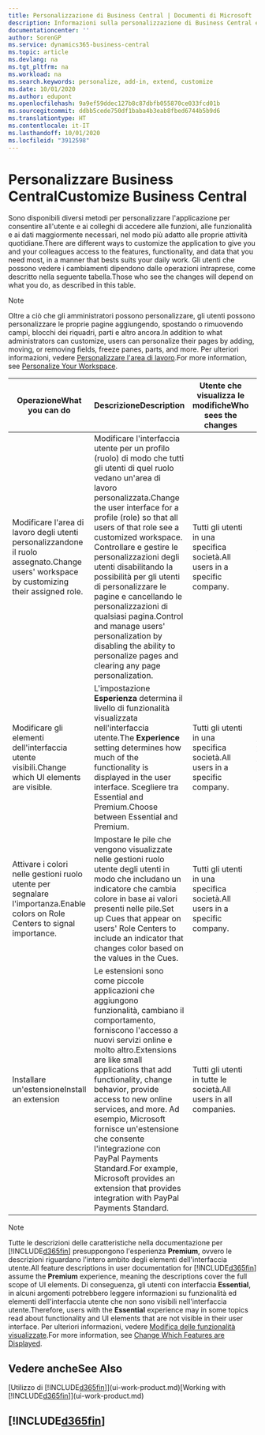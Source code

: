 ```yaml
---
title: Personalizzazione di Business Central | Documenti di Microsoft
description: Informazioni sulla personalizzazione di Business Central e sull'aggiunta delle funzionalità.
documentationcenter: ''
author: SorenGP
ms.service: dynamics365-business-central
ms.topic: article
ms.devlang: na
ms.tgt_pltfrm: na
ms.workload: na
ms.search.keywords: personalize, add-in, extend, customize
ms.date: 10/01/2020
ms.author: edupont
ms.openlocfilehash: 9a9ef59ddec127b8c87dbfb055870ce033fcd01b
ms.sourcegitcommit: ddbb5cede750df1baba4b3eab8fbed6744b5b9d6
ms.translationtype: HT
ms.contentlocale: it-IT
ms.lasthandoff: 10/01/2020
ms.locfileid: "3912598"
---
```

# <a name="customize-business-central"></a><span data-ttu-id="e05e3-103">Personalizzare Business Central</span><span class="sxs-lookup"><span data-stu-id="e05e3-103">Customize Business Central</span></span>
<span data-ttu-id="e05e3-104">Sono disponibili diversi metodi per personalizzare l'applicazione per consentire all'utente e ai colleghi di accedere alle funzioni, alle funzionalità e ai dati maggiormente necessari, nel modo più adatto alle proprie attività quotidiane.</span><span class="sxs-lookup"><span data-stu-id="e05e3-104">There are different ways to customize the application to give you and your colleagues access to the features, functionality, and data that you need most, in a manner that bests suits your daily work.</span></span> <span data-ttu-id="e05e3-105">Gli utenti che possono vedere i cambiamenti dipendono dalle operazioni intraprese, come descritto nella seguente tabella.</span><span class="sxs-lookup"><span data-stu-id="e05e3-105">Those who see the changes will depend on what you do, as described in this table.</span></span>

> [!NOTE]
> <span data-ttu-id="e05e3-106">Oltre a ciò che gli amministratori possono personalizzare, gli utenti possono personalizzare le proprie pagine aggiungendo, spostando o rimuovendo campi, blocchi dei riquadri, parti e altro ancora.</span><span class="sxs-lookup"><span data-stu-id="e05e3-106">In addition to what administrators can customize, users can personalize their pages by adding, moving, or removing fields, freeze panes, parts, and more.</span></span> <span data-ttu-id="e05e3-107">Per ulteriori informazioni, vedere [Personalizzare l'area di lavoro](ui-personalization-user.md).</span><span class="sxs-lookup"><span data-stu-id="e05e3-107">For more information, see [Personalize Your Workspace](ui-personalization-user.md).</span></span>

| <span data-ttu-id="e05e3-108">Operazione</span><span class="sxs-lookup"><span data-stu-id="e05e3-108">What you can do</span></span>    |  <span data-ttu-id="e05e3-109">Descrizione</span><span class="sxs-lookup"><span data-stu-id="e05e3-109">Description</span></span>  |  <span data-ttu-id="e05e3-110">Utente che visualizza le modifiche</span><span class="sxs-lookup"><span data-stu-id="e05e3-110">Who sees the changes</span></span>  |  <span data-ttu-id="e05e3-111">Ulteriori informazioni</span><span class="sxs-lookup"><span data-stu-id="e05e3-111">More information</span></span>  |
|-----|---------------|---------|-------|
|<span data-ttu-id="e05e3-112">Modificare l'area di lavoro degli utenti personalizzandone il ruolo assegnato.</span><span class="sxs-lookup"><span data-stu-id="e05e3-112">Change users' workspace by customizing their assigned role.</span></span>|<span data-ttu-id="e05e3-113">Modificare l'interfaccia utente per un profilo (ruolo) di modo che tutti gli utenti di quel ruolo vedano un'area di lavoro personalizzata.</span><span class="sxs-lookup"><span data-stu-id="e05e3-113">Change the user interface for a profile (role) so that all users of that role see a customized workspace.</span></span> <span data-ttu-id="e05e3-114">Controllare e gestire le personalizzazioni degli utenti disabilitando la possibilità per gli utenti di personalizzare le pagine e cancellando le personalizzazioni di qualsiasi pagina.</span><span class="sxs-lookup"><span data-stu-id="e05e3-114">Control and manage users' personalization by disabling the ability to personalize pages and clearing any page personalization.</span></span>|<span data-ttu-id="e05e3-115">Tutti gli utenti in una specifica società.</span><span class="sxs-lookup"><span data-stu-id="e05e3-115">All users in a specific company.</span></span>|[<span data-ttu-id="e05e3-116">Personalizzare pagine per profili</span><span class="sxs-lookup"><span data-stu-id="e05e3-116">Customize Pages for Profiles</span></span>](ui-personalization-manage.md)|
|<span data-ttu-id="e05e3-117">Modificare gli elementi dell'interfaccia utente visibili.</span><span class="sxs-lookup"><span data-stu-id="e05e3-117">Change which UI elements are visible.</span></span>|<span data-ttu-id="e05e3-118">L'impostazione **Esperienza** determina il livello di funzionalità visualizzata nell'interfaccia utente.</span><span class="sxs-lookup"><span data-stu-id="e05e3-118">The **Experience** setting determines how much of the functionality is displayed in the user interface.</span></span> <span data-ttu-id="e05e3-119">Scegliere tra Essential and Premium.</span><span class="sxs-lookup"><span data-stu-id="e05e3-119">Choose between Essential and Premium.</span></span>|<span data-ttu-id="e05e3-120">Tutti gli utenti in una specifica società.</span><span class="sxs-lookup"><span data-stu-id="e05e3-120">All users in a specific company.</span></span>|[<span data-ttu-id="e05e3-121">Modifica delle funzionalità visualizzate</span><span class="sxs-lookup"><span data-stu-id="e05e3-121">Change Which Features are Displayed</span></span>](ui-experiences.md)|
|<span data-ttu-id="e05e3-122">Attivare i colori nelle gestioni ruolo utente per segnalare l'importanza.</span><span class="sxs-lookup"><span data-stu-id="e05e3-122">Enable colors on Role Centers to signal importance.</span></span>|<span data-ttu-id="e05e3-123">Impostare le pile che vengono visualizzate nelle gestioni ruolo utente degli utenti in modo che includano un indicatore che cambia colore in base ai valori presenti nelle pile.</span><span class="sxs-lookup"><span data-stu-id="e05e3-123">Set up Cues that appear on users' Role Centers to include an indicator that changes color based on the values in the Cues.</span></span>|<span data-ttu-id="e05e3-124">Tutti gli utenti in una specifica società.</span><span class="sxs-lookup"><span data-stu-id="e05e3-124">All users in a specific company.</span></span>|[<span data-ttu-id="e05e3-125">Impostare un indicatore colorato nelle pile</span><span class="sxs-lookup"><span data-stu-id="e05e3-125">Set Up a Colored Indicator on Cues</span></span>](admin-how-set-up-colored-indicator-on-cues.md)|
|<span data-ttu-id="e05e3-126">Installare un'estensione</span><span class="sxs-lookup"><span data-stu-id="e05e3-126">Install an extension</span></span>|<span data-ttu-id="e05e3-127">Le estensioni sono come piccole applicazioni che aggiungono funzionalità, cambiano il comportamento, forniscono l'accesso a nuovi servizi online e molto altro.</span><span class="sxs-lookup"><span data-stu-id="e05e3-127">Extensions are like small applications that add functionality, change behavior, provide access to new online services, and more.</span></span> <span data-ttu-id="e05e3-128">Ad esempio, Microsoft fornisce un'estensione che consente l'integrazione con PayPal Payments Standard.</span><span class="sxs-lookup"><span data-stu-id="e05e3-128">For example, Microsoft provides an extension that provides integration with PayPal Payments Standard.</span></span>|<span data-ttu-id="e05e3-129">Tutti gli utenti in tutte le società.</span><span class="sxs-lookup"><span data-stu-id="e05e3-129">All users in all companies.</span></span>|[<span data-ttu-id="e05e3-130">Personalizzazione utilizzando le estensioni</span><span class="sxs-lookup"><span data-stu-id="e05e3-130">Customizing Using Extensions</span></span>](ui-extensions.md)|
> [!NOTE]
> <span data-ttu-id="e05e3-131">Tutte le descrizioni delle caratteristiche nella documentazione per [!INCLUDE[d365fin](includes/d365fin_md.md)] presuppongono l'esperienza **Premium**, ovvero le descrizioni riguardano l'intero ambito degli elementi dell'interfaccia utente.</span><span class="sxs-lookup"><span data-stu-id="e05e3-131">All feature descriptions in user documentation for [!INCLUDE[d365fin](includes/d365fin_md.md)] assume the **Premium** experience, meaning the descriptions cover the full scope of UI elements.</span></span> <span data-ttu-id="e05e3-132">Di conseguenza, gli utenti con interfaccia **Essential**, in alcuni argomenti potrebbero leggere informazioni su funzionalità ed elementi dell'interfaccia utente che non sono visibili nell'interfaccia utente.</span><span class="sxs-lookup"><span data-stu-id="e05e3-132">Therefore, users with the **Essential** experience may in some topics read about functionality and UI elements that are not visible in their user interface.</span></span> <span data-ttu-id="e05e3-133">Per ulteriori informazioni, vedere [Modifica delle funzionalità visualizzate](ui-experiences.md).</span><span class="sxs-lookup"><span data-stu-id="e05e3-133">For more information, see [Change Which Features are Displayed](ui-experiences.md).</span></span>

## <a name="see-also"></a><span data-ttu-id="e05e3-134">Vedere anche</span><span class="sxs-lookup"><span data-stu-id="e05e3-134">See Also</span></span>
<span data-ttu-id="e05e3-135">[Utilizzo di [!INCLUDE[d365fin](includes/d365fin_md.md)]](ui-work-product.md)</span><span class="sxs-lookup"><span data-stu-id="e05e3-135">[Working with [!INCLUDE[d365fin](includes/d365fin_md.md)]](ui-work-product.md)</span></span>  

## [!INCLUDE[d365fin](includes/free_trial_md.md)]  
